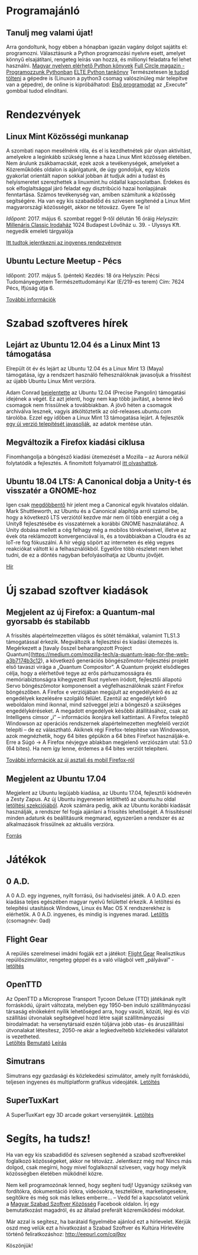 ﻿# Programajánló

## Tanulj meg valami újat!

Arra gondoltunk, hogy ebben a hónapban igazán vagány dolgot sajátíts el: programozni. Választásunk a Python programozási nyelvre esett, amelyet könnyű elsajátítani, rengeteg leírás van hozzá, és millionyi feladatra fel lehet használni.
[Magyar nyelven elérhető Python könyvek](https://wiki.python.org/moin/HungarianPythonBooks)
[Full Circle magazin - Programozzunk Pythonban](http://fullcircle.hu/category/sorozatok/python-sorozatok/page/2/)
[ELTE Python tankönyv](http://nyelvek.inf.elte.hu/leirasok/Python/index.php?chapter=2)
Természetesen [le tudod tölteni](https://www.python.org/ftp/python/3.5.3/python-3.5.3-amd64-webinstall.exe) a gépedre is (Linuxon a python3 csomag valószínüleg már telepítve van a gépedre), de online is kipróbálhatod:
[Első programodat](https://www.tutorialspoint.com/execute_python3_online.php) az „Execute” gombbal tudod elindítani.

# Rendezvények

## Linux Mint Közösségi munkanap

A szombati napon mesélnénk róla, és el is kezdhetnétek pár olyan aktivitást, amelyekre a leginkább szükség lenne a haza Linux Mint közösség életében. Nem árulunk zsákbamacskát, ezek azok a tevékenységek, amelyeket a Közreműködés oldalon is ajánlgatunk, de úgy gondoljuk, egy közös gyakorlat orientált napon sokkal jobban át tudjuk adni a tudást és helyismeretet szerezhettek a linuxmint.hu oldallal kapcsolatban. Érdekes és sok elfoglaltsággal járó feladat egy disztribúció hazai honlapjának fenntartása. Számos tevékenység van, amiben számítunk a közösség segítségére. Ha van egy kis szabadidőd és szívesen segítenéd a Linux Mint magyarországi közösségét, akkor ne tétovázz. Gyere Te is!

*Időpont*: 2017. május 6. szombat reggel 9-től délután 16 óráig
*Helyszín*: [Millenáris Classic Irodaház](https://www.openstreetmap.org/way/268362233#map=17/47.51057/19.02488) 1024 Budapest Lövőház u. 39. - Ulyssys Kft. negyedik emeleti tárgyalója

[Itt tudtok jelentkezni az ingyenes rendezvényre](https://linuxmintmunkanap.eventbrite.com/?s=75645875)

## Ubuntu Lecture Meetup - Pécs

Időpont: 2017. május 5. (péntek)
Kezdés: 18 óra
Helyszín: Pécsi Tudományegyetem Természettudományi Kar (E/219-es terem)
Cím: 7624 Pécs, Ifjúság útja 6.

[További információk](http://ubuntu.hu/node/43131)

# Szabad szoftveres hírek

## Lejárt az Ubuntu 12.04 és a Linux Mint 13 támogatása

Elrepült öt év és lejárt az Ubuntu 12.04 és a Linux Mint 13 (Maya) támogatása, így a rendszert használó felhesználóknak javasoljuk a frissítést az újabb Ubuntu Linux Mint verzióra.

Adam Conrad [bejelentette](https://lists.ubuntu.com/archives/ubuntu-announce/2017-April/000221.html) az Ubuntu 12.04 (Precise Pangolin) támogatási idejének a végét. Ez azt jelenti, hogy nem kap több javítást, a benne lévő csomagok nem frissülnek a továbbiakban. A jövő héten a csomagok archiválva lesznek, vagyis átköltöztetik az old-releases.ubuntu.com tárolóba.
Ezzel egy időben a Linux Mint 13 támogatása lejárt. A fejlesztők [egy új verzió telepítését javasolják](https://forums.linuxmint.com/viewtopic.php?t=241166), az adatok mentése után.

## Megváltozik a Firefox kiadási ciklusa

Finomhangolja a böngésző kiadási ütemezését a Mozilla – az Aurora nélkül folytatódik a fejlesztés. A finomított folyamatról [itt olvashattok](https://itcafe.hu/hir/mozilla_firefox_kiadasi_ciklus.html).

## Ubuntu 18.04 LTS: A Canonical dobja a Unity-t és visszatér a GNOME-hoz

Igen csak [megdöbbentő](https://insights.ubuntu.com/2017/04/05/growing-ubuntu-for-cloud-and-iot-rather-than-phone-and-convergence/) hír jelent meg a Canonical egyik hivatalos oldalán. Mark Shuttleworth, az Ubuntu és a Canonical alapítója arról számol be, hogy a következő LTS verziótól kezdve már nem öl több energiát a cég a Unity8 fejlesztésébe és visszatérnek a korábbi GNOME használatához. A Unity dobása mellett a cég felhagy még a mobilos törekvéseivel, illetve az évek óta reklámozott konvergenciával is, és a továbbiakban a Cloudra és az IoT-re fog fókuszálni. A hír végig söpört az interneten és elég vegyes reakciókat váltott ki a felhasználókból. Egyelőre több részletet nem lehet tudni, de ez a döntés nagyban befolyásolhatja az Ubuntu jövőjét.

[Hír](http://ubuntu.hu/node/43054 )

# Új szabad szoftver kiadások

## Megjelent az új Firefox: a Quantum-mal gyorsabb és stabilabb

A frissítés alapértelmezetten világos és sötét témákkal, valamint TLS1.3 támogatással érkezik. Megváltozik a fejlesztési és kiadási ütemezés is.
Megérkezett a [tavaly ősszel beharangozott Project Quantum[(https://medium.com/mozilla-tech/a-quantum-leap-for-the-web-a3b7174b3c12), a következő generációs böngészőmotor-fejlesztési projekt első tavaszi virága a „Quantum Compositor”. A Quantum projekt elsődleges célja, hogy a elérhetővé tegye az erős párhuzamosságra és memóriabiztonságra kihegyezett Rust nyelven íródott, fejlesztői állapotú Servo böngészőmotor komponenseit a végfelhasználóknak szánt Firefox böngészőben.
A Firefox e verziójában megújult az engedélykérő és az engedélyek kezelésére szolgáló felület. Ezentúl az engedélyt kérő weboldalon mind ikonnal, mind szöveggel jelzi a böngésző a szükséges engedélykéréseket. A megadott engedélyek későbbi átállításához, csak az Intelligens címsor „i” – információs ikonjára kell kattintani.
A Firefox telepítő Windowson az operációs rendszernek alapértelmezetten megfelelő verziót telepíti – de ez választható. Akiknek régi Firefox-telepítése van Windowson, azok megnézhetik, hogy 64 bites gépükön a 64 bites Firefxot használják-e. Erre a Súgó → A Firefox névjegye ablakban megjelenő verziószám utal: 53.0 (64 bites). Ha nem így lenne, érdemes a 64 bites verziót telepíteni.

[További információk az új asztali és mobil Firefox-ról](https://itcafe.hu/hir/megjelent_az_uj_firefox_a_quantummal_gyorsabb_es_s.html)

## Megjelent az Ubuntu 17.04

Megjelent az Ubuntu legújabb kiadása, az Ubuntu 17.04, fejlesztői kódnevén a Zesty Zapus. Az új Ubuntu ingyenesen letölthető az ubuntu.hu oldal [letöltési szekciójából](http://ubuntu.hu/letoltes). Azok számára pedig, akik az Ubuntu korábbi kiadását használják, a rendszer fel fogja ajánlani a frissítés lehetőségét. A frissítésnél minden adatunk és beállításunk megmarad, egyszerűen a rendszer és az alkalmazások frissülnek az aktuális verzióra.

[Forrás](http://ubuntu.hu/ubuntu1704)

# Játékok

## 0 A.D.

A 0 A.D. egy ingyenes, nyílt forrású, ősi hadviselési játék. A 0 A.D. ezen kiadása teljes egészében magyar nyelvű felülettel érkezik. A letöltési és telepítési utasítások Windows, Linux és Mac OS X rendszerekhez is elérhetők. A 0 A.D. ingyenes, és mindig is ingyenes marad. [Letöltls](https://play0ad.com/download/) (csomagnév: 0ad)

## Flight Gear

A repülés szerelmesei imádni fogják ezt a játékot: [Flight Gear](http://www.flightgear.org/about/) Realisztikus repülőszimulátor, rengeteg géppel és a való világból vett „pályával” - [letöltés](http://www.flightgear.org/download/)

## OpenTTD

Az OpenTTD a Microprose Transport Tycoon Deluxe (TTD) játékának nyílt forráskódú, újraírt változata, melyben egy 1950-ben induló szállítmányozási társaság elnökeként nyílik lehetőséged arra, hogy vasúti, közúti, légi és vízi szállítási útvonalak segítségével hozd létre saját szállítmányozási birodalmadat: ha versenytársaid eszén túljárva jobb utas- és áruszállítási útvonalakat létesítesz, 2050-re akár a legkedveltebb közlekedési vállalatot is vezetheted.  
[Letöltés](https://www.openttd.org/en/download-stable) [Bemutató](https://wiki.openttd.org/OpenTTD/Hu) [Leírás](https://wiki.openttd.org/Oktat%C3%A1s/J%C3%A1t%C3%A9k_Kezdete/Hu)

## Simutrans

Simutrans egy gazdasági és közlekedési szimulátor, amely nyílt forráskódú, teljesen ingyenes és multiplatform grafikus videojáték. [Letöltés](https://www.simutrans.com/en/download/)

## SuperTuxKart

A SuperTuxKart egy 3D arcade gokart versenyjáték. [Letöltés](https://supertuxkart.net/Main_Page)

# Segíts, ha tudsz!

Ha van egy kis szabadidőd és szívesen segítenéd a szabad szoftverekkel foglalkozó közösségeket, akkor ne tétovázz. Jelentkezz még ma! Nincs más dolgod, csak megírni, hogy mivel foglalkoznál szívesen, vagy hogy melyik közösségben életében működnél közre.

Nem kell programozónak lenned, hogy segíteni tudj! Ugyanúgy szükség van fordítókra, dokumentáció írókra, videósokra, tesztelőkre, marketingesekre, segítőkre és még sok más lelkes emberre... – Vedd fel a kapcsolatot velünk a [Magyar Szabad Szoftver Közösség](https://www.facebook.com/groups/szabadszoftver) Facebook oldalon. Írj egy bemutatkozást magadról, és az általad preferált közreműködési módokat.

Már azzal is segítesz, ha barátaid figyelmébe ajánlod ezt a hírlevelet. Kérjük oszd meg velük ezt a hivatkozást a Szabad Szoftver és Kultúra Hírlevélre történő feliratkozáshoz: http://eepurl.com/cqj9pv

Köszönjük!

